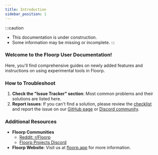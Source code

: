 ```yaml
---
title: Introduction
sidebar_position: 1
---
```


:::caution
- This documentation is under construction.
- Some information may be missing or incomplete.
:::

### Welcome to the Floorp User Documentation!

Here, you'll find comprehensive guides on newly added features and instructions on using experimental tools in Floorp.

### How to Troubleshoot

1. **Check the "Issue Tracker" section**: Most common problems and their solutions are listed here.
2. **Report issues**: If you can't find a solution, please review the [checklist](/docs/other/issue-checklist/) and report the issue on our [GitHub page](https://github.com/Floorp-Projects/Floorp/issues/new/choose) or [Discord community](https://discord.floorp.app).

### Additional Resources

- **Floorp Communities**
    - [Reddit: r/Floorp](https://www.reddit.com/r/Floorp/)
    - [Floorp Projects Discord](https://discord.floorp.app/)
- **Floorp Website**: Visit us at [floorp.app](https://floorp.app/) for more information.
